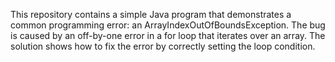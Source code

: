 This repository contains a simple Java program that demonstrates a common programming error: an ArrayIndexOutOfBoundsException. The bug is caused by an off-by-one error in a for loop that iterates over an array. The solution shows how to fix the error by correctly setting the loop condition.